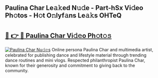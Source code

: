 ## Paulina Char Le𝚊𝚔ed N𝚞𝚍e - Part-hSx Vi𝚍eo Ph𝚘tos - H𝚘t O𝚗lyf𝚊ns Le𝚊𝚔s OHTeQ

# <h2><a href="http://hfetxg6.feru.top/?c=Paulina+Char">🔗 👉 🔴 Paulina Char Vi𝚍𝚎o Ph𝚘t𝚘𝚜</a></h2>

[![Paulina Char Nu𝚍𝚎s](https://i.imgur.com/0TWrTi3.gif)](http://hfetxg6.feru.top/?c=Paulina+Char)
Online persona Paulina Char and multimedia artist, celebrated for publishing dance and lifestyle material through trending dance routines and mini vlogs. Respected philanthropist Paulina Char, known for their generosity and commitment to giving back to the community. 
